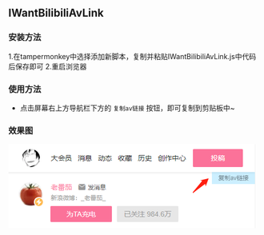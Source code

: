 ## IWantBilibiliAvLink

### 安装方法
 1.在tampermonkey中选择添加新脚本，复制并粘贴IWantBilibiliAvLink.js中代码后保存即可
 2.重启浏览器
 
### 使用方法
 - 点击屏幕右上方导航栏下方的 `复制av链接` 按钮，即可复制到剪贴板中~
### 效果图
  ![效果图](https://github.com/Episooo/IWantBilibiliAvLink/blob/master/testPic.jpg)
